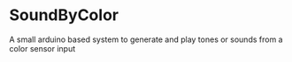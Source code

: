 # SoundByColor
A small arduino based system to generate and play tones or sounds from a color sensor input
